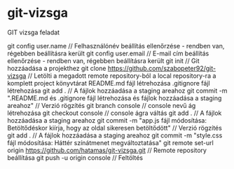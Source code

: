 # git-vizsga
GIT vizsga feladat

git config user.name    // Felhasználónév beállítás ellenőrzése - rendben van, régebben beállításra került
git config user.email    // E-mail cím beállítás ellenőrzése - rendben van, régebben beállításra került
git init    // Git hozzáadása a projekthez
git clone https://github.com/szabopeter92/git-vizsga    // Letölti a megadott remote repository-ból a local repository-ra a komplett project könyvtárat
README.md fájl létrehozása
.gitignore fájl létrehozása
git add .    // A fájlok hozzáadása a staging areahoz
git commit -m ".README.md és .gitignore fájl létrehozása és fájlok hozzáadása a staging areahoz"    // Verzió rögzítés
git branch console    // console nevű ág létrehozása
git checkout console    // console ágra váltás
git add .    // A fájlok hozzáadása a staging areahoz
git commit -m "app.js fájl módosítása: Betöltődéskor kiírja, hogy az oldal sikeresen betöltődött"    // Verzió rögzítés
git add .    // A fájlok hozzáadása a staging areahoz
git commit -m "style.css fájl módosítása: Háttér színátmenet megváltoztatása"
git remote set-url origin https://github.com/hatamas/git-vizsga.git    // Remote repository beállítása
git push -u origin console    // Feltöltés
